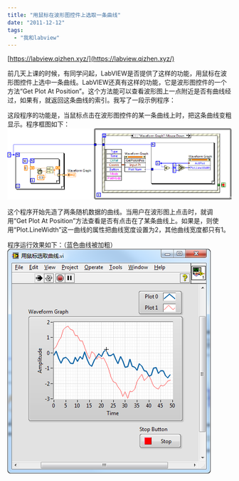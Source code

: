 ```yaml
---
title: "用鼠标在波形图控件上选取一条曲线"
date: "2011-12-12"
tags: 
  - "我和labview"
---
```


[https://labview.qizhen.xyz/](https://labview.qizhen.xyz/)

前几天上课的时候，有同学问起，LabVIEW是否提供了这样的功能，用鼠标在波形图控件上选中一条曲线。LabVIEW还真有这样的功能，它是波形图控件的一个方法“Get Plot At Position”。这个方法能可以查看波形图上一点附近是否有曲线经过，如果有，就返回这条曲线的索引。我写了一段示例程序：

这段程序的功能是，当鼠标点击在波形图控件的某一条曲线上时，把这条曲线变粗显示。程序框图如下： ![image](images/image_thumb.png "image")

这个程序开始先造了两条随机数据的曲线。当用户在波形图上点击时，就调用“Get Plot At Position”方法查看是否有点击在了某条曲线上。如果是，则使用“Plot.LineWidth”这一曲线的属性把曲线宽度设置为2，其他曲线宽度都只有1。

程序运行效果如下：（蓝色曲线被加粗） ![image](images/image_thumb1.png "image")

